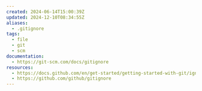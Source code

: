 ```yaml
---
created: 2024-06-14T15:00:39Z
updated: 2024-12-10T08:34:55Z
aliases:
  - .gitignore
tags:
  - file
  - git
  - scm
documentation:
  - https://git-scm.com/docs/gitignore
resources:
  - https://docs.github.com/en/get-started/getting-started-with-git/ignoring-files
  - https://github.com/github/gitignore
---
```

